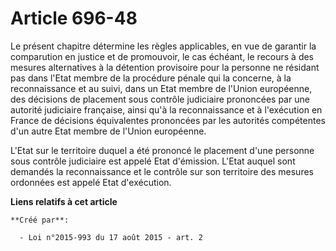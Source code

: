 # Article 696-48

Le présent chapitre détermine les règles applicables, en vue de garantir la comparution en justice et de promouvoir, le cas
échéant, le recours à des mesures alternatives à la détention provisoire pour la personne ne résidant pas dans l'Etat membre
de la procédure pénale qui la concerne, à la reconnaissance et au suivi, dans un Etat membre de l'Union européenne, des
décisions de placement sous contrôle judiciaire prononcées par une autorité judiciaire française, ainsi qu'à la
reconnaissance et à l'exécution en France de décisions équivalentes prononcées par les autorités compétentes d'un autre Etat
membre de l'Union européenne. 

L'Etat sur le territoire duquel a été prononcé le placement d'une personne sous contrôle judiciaire est appelé Etat
d'émission. L'Etat auquel sont demandés la reconnaissance et le contrôle sur son territoire des mesures ordonnées est appelé
Etat d'exécution.

**Liens relatifs à cet article**

	**Créé par**:

	  - Loi n°2015-993 du 17 août 2015 - art. 2
